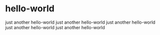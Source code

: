 # hello-world
just another hello-world
just another hello-world
just another hello-world
just another hello-world
just another hello-world
